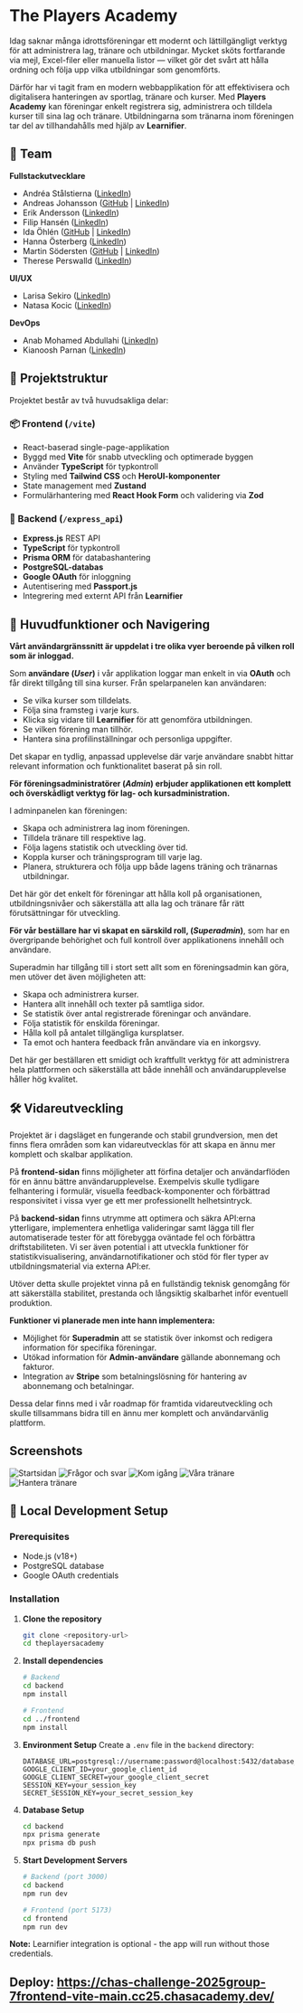 # The Players Academy

Idag saknar många idrottsföreningar ett modernt och lättillgängligt verktyg för att administrera lag, tränare och utbildningar. Mycket sköts fortfarande via mejl, Excel-filer eller manuella listor — vilket gör det svårt att hålla ordning och följa upp vilka utbildningar som genomförts.

Därför har vi tagit fram en modern webbapplikation för att effektivisera och digitalisera hanteringen av sportlag, tränare och kurser. Med **Players Academy** kan föreningar enkelt registrera sig, administrera och tilldela kurser till sina lag och tränare. Utbildningarna som tränarna inom föreningen tar del av tillhandahålls med hjälp av **Learnifier**.

## 👤 Team

**Fullstackutvecklare**
- Andréa Stålstierna ([LinkedIn](https://www.linkedin.com/in/andr%C3%A9a-st%C3%A5lstierna-489867121/))
- Andreas Johansson ([GitHub](https://github.com/johansson-andreas) | [LinkedIn](https://www.linkedin.com/in/andreas-johansson92/))
- Erik Andersson ([LinkedIn](https://www.linkedin.com/in/erik-andersson-a29022327/))
- Filip Hansén ([LinkedIn](https://www.linkedin.com/in/filip-hansen-650115170/))
- Ida Öhlén ([GitHub](https://github.com/idaohlen/) | [LinkedIn](https://www.linkedin.com/in/idaohlen/))
- Hanna Österberg ([LinkedIn](https://www.linkedin.com/in/hanna-%C3%B6sterberg-4b963b203/))
- Martin Södersten ([GitHub](https://github.com/martinsodersten) | [LinkedIn](https://www.linkedin.com/in/martin-s%C3%B6dersten-78a974171/]))
- Therese Perswalld ([LinkedIn](https://www.linkedin.com/in/therese-perswalld-1b07a751/))

**UI/UX**
- Larisa Sekiro ([LinkedIn](https://www.linkedin.com/in/larisa-sekiro-034a618a/))
- Natasa Kocic ([LinkedIn](https://www.linkedin.com/in/natasa-kocic/))

**DevOps**
- Anab Mohamed Abdullahi ([LinkedIn](https://www.linkedin.com/in/anab-mohamed-abdullahi-8436a021b/))
- Kianoosh Parnan ([LinkedIn](https://www.linkedin.com/in/kianooshparnan/))

## 📁 Projektstruktur

Projektet består av två huvudsakliga delar:

### 📦 Frontend (`/vite`)

- React-baserad single-page-applikation
- Byggd med **Vite** för snabb utveckling och optimerade byggen
- Använder **TypeScript** för typkontroll
- Styling med **Tailwind CSS** och **HeroUI-komponenter**
- State management med **Zustand**
- Formulärhantering med **React Hook Form** och validering via **Zod**

### 🔌 Backend (`/express_api`)

- **Express.js** REST API
- **TypeScript** för typkontroll
- **Prisma ORM** för databashantering
- **PostgreSQL-databas**
- **Google OAuth** för inloggning
- Autentisering med **Passport.js**
- Integrering med externt API från **Learnifier**

## 🚀 Huvudfunktioner och Navigering

**Vårt användargränssnitt är uppdelat i tre olika vyer beroende på vilken roll som är inloggad.**

Som **användare (_User_)** i vår applikation loggar man enkelt in via **OAuth** och får direkt tillgång till sina kurser. Från spelarpanelen kan användaren:

- Se vilka kurser som tilldelats.
- Följa sina framsteg i varje kurs.
- Klicka sig vidare till **Learnifier** för att genomföra utbildningen.
- Se vilken förening man tillhör.
- Hantera sina profilinställningar och personliga uppgifter.

Det skapar en tydlig, anpassad upplevelse där varje användare snabbt hittar relevant information och funktionalitet baserat på sin roll.

**För föreningsadministratörer (_Admin_) erbjuder applikationen ett komplett och överskådligt verktyg för lag- och kursadministration.**

I adminpanelen kan föreningen:

- Skapa och administrera lag inom föreningen.
- Tilldela tränare till respektive lag.
- Följa lagens statistik och utveckling över tid.
- Koppla kurser och träningsprogram till varje lag.
- Planera, strukturera och följa upp både lagens träning och tränarnas utbildningar.

Det här gör det enkelt för föreningar att hålla koll på organisationen, utbildningsnivåer och säkerställa att alla lag och tränare får rätt förutsättningar för utveckling.

**För vår beställare har vi skapat en särskild roll, (_Superadmin_)**, som har en övergripande behörighet och full kontroll över applikationens innehåll och användare.

Superadmin har tillgång till i stort sett allt som en föreningsadmin kan göra, men utöver det även möjligheten att:

- Skapa och administrera kurser.
- Hantera allt innehåll och texter på samtliga sidor.
- Se statistik över antal registrerade föreningar och användare.
- Följa statistik för enskilda föreningar.
- Hålla koll på antalet tillgängliga kursplatser.
- Ta emot och hantera feedback från användare via en inkorgsvy.

Det här ger beställaren ett smidigt och kraftfullt verktyg för att administrera hela plattformen och säkerställa att både innehåll och användarupplevelse håller hög kvalitet.

## 🛠️ **Vidareutveckling**

Projektet är i dagsläget en fungerande och stabil grundversion, men det finns flera områden som kan vidareutvecklas för att skapa en ännu mer komplett och skalbar applikation.

På **frontend-sidan** finns möjligheter att förfina detaljer och användarflöden för en ännu bättre användarupplevelse. Exempelvis skulle tydligare felhantering i formulär, visuella feedback-komponenter och förbättrad responsivitet i vissa vyer ge ett mer professionellt helhetsintryck.

På **backend-sidan** finns utrymme att optimera och säkra API:erna ytterligare, implementera enhetliga valideringar samt lägga till fler automatiserade tester för att förebygga oväntade fel och förbättra driftstabiliteten. Vi ser även potential i att utveckla funktioner för statistikvisualisering, användarnotifikationer och stöd för fler typer av utbildningsmaterial via externa API:er.

Utöver detta skulle projektet vinna på en fullständig teknisk genomgång för att säkerställa stabilitet, prestanda och långsiktig skalbarhet inför eventuell produktion.

**Funktioner vi planerade men inte hann implementera:**

- Möjlighet för **Superadmin** att se statistik över inkomst och redigera information för specifika föreningar.
- Utökad information för **Admin-användare** gällande abonnemang och fakturor.
- Integration av **Stripe** som betalningslösning för hantering av abonnemang och betalningar.

Dessa delar finns med i vår roadmap för framtida vidareutveckling och skulle tillsammans bidra till en ännu mer komplett och användarvänlig plattform.

## Screenshots

![Startsidan](images/screenshot_01.png)
![Frågor och svar](images/screenshot_02.png)
![Kom igång](images/screenshot_03.png)
![Våra tränare](images/screenshot_04.png)
![Hantera tränare](images/screenshot_05.png)

## 🚀 Local Development Setup

### Prerequisites
- Node.js (v18+)
- PostgreSQL database
- Google OAuth credentials

### Installation

1. **Clone the repository**
   ```bash
   git clone <repository-url>
   cd theplayersacademy
   ```

2. **Install dependencies**
   ```bash
   # Backend
   cd backend
   npm install
   
   # Frontend
   cd ../frontend
   npm install
   ```

3. **Environment Setup**
   Create a `.env` file in the `backend` directory:
   ```env
   DATABASE_URL=postgresql://username:password@localhost:5432/database_name
   GOOGLE_CLIENT_ID=your_google_client_id
   GOOGLE_CLIENT_SECRET=your_google_client_secret
   SESSION_KEY=your_session_key
   SECRET_SESSION_KEY=your_secret_session_key
   ```

4. **Database Setup**
   ```bash
   cd backend
   npx prisma generate
   npx prisma db push
   ```

5. **Start Development Servers**
   ```bash
   # Backend (port 3000)
   cd backend
   npm run dev
   
   # Frontend (port 5173)
   cd frontend
   npm run dev
   ```

**Note:** Learnifier integration is optional - the app will run without those credentials.


## Deploy: https://chas-challenge-2025group-7frontend-vite-main.cc25.chasacademy.dev/

